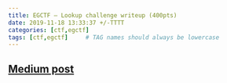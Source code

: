 ```yaml
---
title: EGCTF — Lookup challenge writeup (400pts)
date: 2019-11-18 13:33:37 +/-TTTT
categories: [ctf,egctf]
tags: [ctf,egctf]     # TAG names should always be lowercase
---
```


## [Medium post](https://medium.com/@sherif_ninja/egctf-lookup-challenge-writeup-400pts-541071363692)



